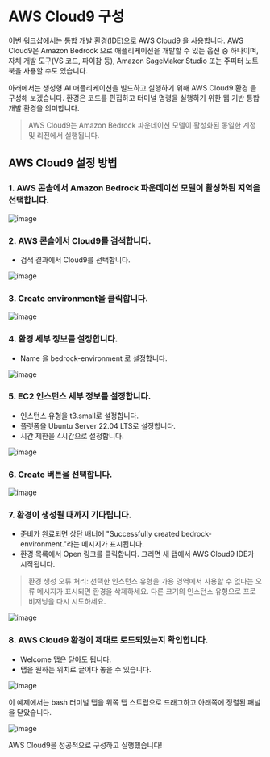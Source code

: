 # AWS Cloud9 구성

이번 워크샵에서는 통합 개발 환경(IDE)으로 AWS Cloud9  을 사용합니다. AWS Cloud9은 Amazon Bedrock 으로 애플리케이션을 개발할 수 있는 옵션 중 하나이며, 자체 개발 도구(VS 코드, 파이참 등), Amazon SageMaker Studio  또는 주피터 노트북을 사용할 수도 있습니다.

아래에서는 생성형 AI 애플리케이션을 빌드하고 실행하기 위해 AWS Cloud9 환경 을 구성해 보겠습니다. 환경은 코드를 편집하고 터미널 명령을 실행하기 위한 웹 기반 통합 개발 환경을 의미합니다.

> AWS Cloud9는 Amazon Bedrock 파운데이션 모델이 활성화된 동일한 계정 및 리전에서 실행됩니다.

## AWS Cloud9 설정 방법
### 1. AWS 콘솔에서 Amazon Bedrock 파운데이션 모델이 활성화된 지역을 선택합니다.

![image](https://github.com/user-attachments/assets/9dbbacb7-9fec-49fb-ac9f-7e98a804b96e)


### 2. AWS 콘솔에서 Cloud9를 검색합니다.
- 검색 결과에서 Cloud9를 선택합니다.

![image](https://github.com/user-attachments/assets/bdce74b2-65ba-4436-bf70-5dabad797404)


### 3. Create environment을 클릭합니다.

![image](https://github.com/user-attachments/assets/a14b178e-22b0-466a-a8d0-ef339637805f)


### 4. 환경 세부 정보를 설정합니다.
- Name 을 bedrock-environment 로 설정합니다.

![image](https://github.com/user-attachments/assets/c5fa1492-15e1-47b6-9f55-76a3cfa4e140)


### 5. EC2 인스턴스 세부 정보를 설정합니다.
- 인스턴스 유형을 t3.small로 설정합니다.
- 플랫폼을 Ubuntu Server 22.04 LTS로 설정합니다.
- 시간 제한을 4시간으로 설정합니다.

![image](https://github.com/user-attachments/assets/a3804947-4300-420f-87bd-dba39d47df36)


### 6. Create 버튼을 선택합니다.

![image](https://github.com/user-attachments/assets/2ce0f86d-b033-4ffc-8cbd-fa0901a7d742)


### 7. 환경이 생성될 때까지 기다립니다.
- 준비가 완료되면 상단 배너에 "Successfully created bedrock-environment."라는 메시지가 표시됩니다.
- 환경 목록에서 Open 링크를 클릭합니다. 그러면 새 탭에서 AWS Cloud9 IDE가 시작됩니다.

> 환경 생성 오류 처리:  선택한 인스턴스 유형을 가용 영역에서 사용할 수 없다는 오류 메시지가 표시되면 환경을 삭제하세요. 다른 크기의 인스턴스 유형으로 프로비저닝을 다시 시도하세요.

![image](https://github.com/user-attachments/assets/fd902574-7eee-4d25-a595-94b9c16bf6e3)


### 8. AWS Cloud9 환경이 제대로 로드되었는지 확인합니다.
- Welcome 탭은 닫아도 됩니다.
- 탭을 원하는 위치로 끌어다 놓을 수 있습니다.

![image](https://github.com/user-attachments/assets/d4027518-cafb-4b87-8641-aebbd2e87c7a)

이 예제에서는 bash 터미널 탭을 위쪽 탭 스트립으로 드래그하고 아래쪽에 정렬된 패널을 닫았습니다.

![image](https://github.com/user-attachments/assets/32d8c6e9-bd25-419a-87f1-4c55a5b42b47)

AWS Cloud9을 성공적으로 구성하고 실행했습니다!